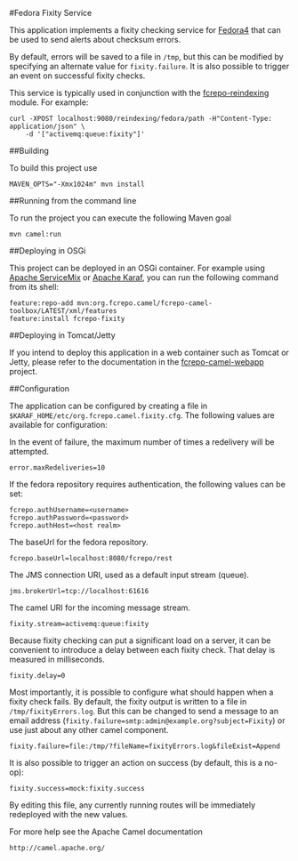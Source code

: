#Fedora Fixity Service

This application implements a fixity checking service for
[Fedora4](http://fcrepo.org) that can be used to send alerts about
checksum errors.

By default, errors will be saved to a file in `/tmp`, but this can be
modified by specifying an alternate value for `fixity.failure`. It is
also possible to trigger an event on successful fixity checks.

This service is typically used in conjunction with the
[fcrepo-reindexing](https://github.com/fcrepo4-exts/fcrepo-camel-toolbox/tree/master/fcrepo-reindexing)
module. For example:

    curl -XPOST localhost:9080/reindexing/fedora/path -H"Content-Type: application/json" \
        -d '["activemq:queue:fixity"]'

##Building

To build this project use

    MAVEN_OPTS="-Xmx1024m" mvn install

##Running from the command line

To run the project you can execute the following Maven goal

    mvn camel:run

##Deploying in OSGi

This project can be deployed in an OSGi container. For example using
[Apache ServiceMix](http://servicemix.apache.org/) or 
[Apache Karaf](http://karaf.apache.org), you can run the following
command from its shell:

    feature:repo-add mvn:org.fcrepo.camel/fcrepo-camel-toolbox/LATEST/xml/features
    feature:install fcrepo-fixity

##Deploying in Tomcat/Jetty

If you intend to deploy this application in a web container such as Tomcat or Jetty,
please refer to the documentation in the
[fcrepo-camel-webapp](https://github.com/fcrepo4-labs/fcrepo-camel-toolbox/tree/master/fcrepo-camel-webapp)
project.

##Configuration

The application can be configured by creating a file in
`$KARAF_HOME/etc/org.fcrepo.camel.fixity.cfg`. The following
values are available for configuration:

In the event of failure, the maximum number of times a redelivery will be attempted.

    error.maxRedeliveries=10

If the fedora repository requires authentication, the following values
can be set:

    fcrepo.authUsername=<username>
    fcrepo.authPassword=<password>
    fcrepo.authHost=<host realm>

The baseUrl for the fedora repository.

    fcrepo.baseUrl=localhost:8080/fcrepo/rest

The JMS connection URI, used as a default input stream (queue).

    jms.brokerUrl=tcp://localhost:61616

The camel URI for the incoming message stream.

    fixity.stream=activemq:queue:fixity

Because fixity checking can put a significant load on a server, it can be convenient
to introduce a delay between each fixity check. That delay is measured in milliseconds.

    fixity.delay=0

Most importantly, it is possible to configure what should happen when a fixity check fails.
By default, the fixity output is written to a file in `/tmp/fixityErrors.log`. But this can
be changed to send a message to an email address (`fixity.failure=smtp:admin@example.org?subject=Fixity`)
or use just about any other camel component.

    fixity.failure=file:/tmp/?fileName=fixityErrors.log&fileExist=Append

It is also possible to trigger an action on success (by default, this is a no-op):

    fixity.success=mock:fixity.success

By editing this file, any currently running routes will be immediately redeployed
with the new values.

For more help see the Apache Camel documentation

    http://camel.apache.org/

